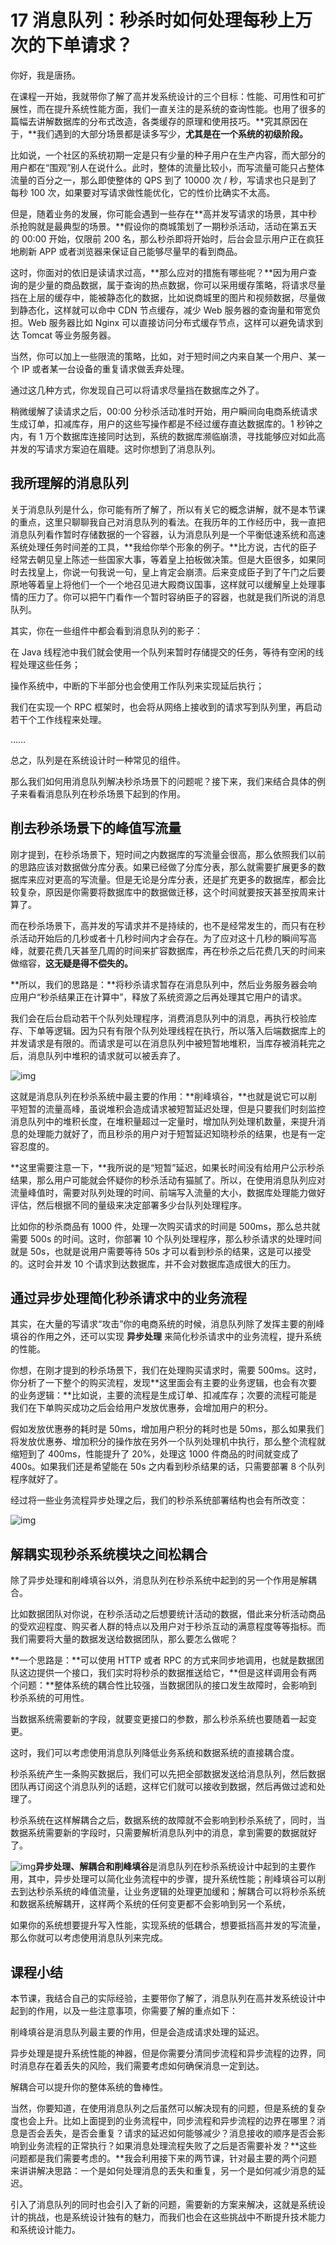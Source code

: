 17 消息队列：秒杀时如何处理每秒上万次的下单请求？
==========================

你好，我是唐扬。

在课程一开始，我就带你了解了高并发系统设计的三个目标：性能、可用性和可扩展性，而在提升系统性能方面，我们一直关注的是系统的查询性能。也用了很多的篇幅去讲解数据库的分布式改造，各类缓存的原理和使用技巧。\*\*究其原因在于，\*\*我们遇到的大部分场景都是读多写少，**尤其是在一个系统的初级阶段。**

比如说，一个社区的系统初期一定是只有少量的种子用户在生产内容，而大部分的用户都在“围观”别人在说什么。此时，整体的流量比较小，而写流量可能只占整体流量的百分之一，那么即使整体的 QPS 到了 10000 次 / 秒，写请求也只是到了每秒 100 次，如果要对写请求做性能优化，它的性价比确实不太高。

但是，随着业务的发展，你可能会遇到一些存在\*\*高并发写请求的场景，其中秒杀抢购就是最典型的场景。\*\*假设你的商城策划了一期秒杀活动，活动在第五天的 00:00 开始，仅限前 200 名，那么秒杀即将开始时，后台会显示用户正在疯狂地刷新 APP 或者浏览器来保证自己能够尽量早的看到商品。

这时，你面对的依旧是读请求过高，**那么应对的措施有哪些呢？**因为用户查询的是少量的商品数据，属于查询的热点数据，你可以采用缓存策略，将请求尽量挡在上层的缓存中，能被静态化的数据，比如说商城里的图片和视频数据，尽量做到静态化，这样就可以命中 CDN 节点缓存，减少 Web 服务器的查询量和带宽负担。Web 服务器比如 Nginx 可以直接访问分布式缓存节点，这样可以避免请求到达 Tomcat 等业务服务器。

当然，你可以加上一些限流的策略，比如，对于短时间之内来自某一个用户、某一个 IP 或者某一台设备的重复请求做丢弃处理。

通过这几种方式，你发现自己可以将请求尽量挡在数据库之外了。

稍微缓解了读请求之后，00:00 分秒杀活动准时开始，用户瞬间向电商系统请求生成订单，扣减库存，用户的这些写操作都是不经过缓存直达数据库的。1 秒钟之内，有 1 万个数据库连接同时达到，系统的数据库濒临崩溃，寻找能够应对如此高并发的写请求方案迫在眉睫。这时你想到了消息队列。

我所理解的消息队列
---------

关于消息队列是什么，你可能有所了解了，所以有关它的概念讲解，就不是本节课的重点，这里只聊聊我自己对消息队列的看法。在我历年的工作经历中，我一直把消息队列看作暂时存储数据的一个容器，认为消息队列是一个平衡低速系统和高速系统处理任务时间差的工具，**我给你举个形象的例子。**比方说，古代的臣子经常去朝见皇上陈述一些国家大事，等着皇上拍板做决策。但是大臣很多，如果同时去找皇上，你说一句我说一句，皇上肯定会崩溃。后来变成臣子到了午门之后要原地等着皇上将他们一个一个地召见进大殿商议国事，这样就可以缓解皇上处理事情的压力了。你可以把午门看作一个暂时容纳臣子的容器，也就是我们所说的消息队列。

其实，你在一些组件中都会看到消息队列的影子：

在 Java 线程池中我们就会使用一个队列来暂时存储提交的任务，等待有空闲的线程处理这些任务；

操作系统中，中断的下半部分也会使用工作队列来实现延后执行；

我们在实现一个 RPC 框架时，也会将从网络上接收到的请求写到队列里，再启动若干个工作线程来处理。

……

总之，队列是在系统设计时一种常见的组件。

那么我们如何用消息队列解决秒杀场景下的问题呢？接下来，我们来结合具体的例子来看看消息队列在秒杀场景下起到的作用。

削去秒杀场景下的峰值写流量
-------------

刚才提到，在秒杀场景下，短时间之内数据库的写流量会很高，那么依照我们以前的思路应该对数据做分库分表。如果已经做了分库分表，那么就需要扩展更多的数据库来应对更高的写流量。但是无论是分库分表，还是扩充更多的数据库，都会比较复杂，原因是你需要将数据库中的数据做迁移，这个时间就要按天甚至按周来计算了。

而在秒杀场景下，高并发的写请求并不是持续的，也不是经常发生的，而只有在秒杀活动开始后的几秒或者十几秒时间内才会存在。为了应对这十几秒的瞬间写高峰，就要花费几天甚至几周的时间来扩容数据库，再在秒杀之后花费几天的时间来做缩容，**这无疑是得不偿失的。**

\*\*所以，我们的思路是：\*\*将秒杀请求暂存在消息队列中，然后业务服务器会响应用户“秒杀结果正在计算中”，释放了系统资源之后再处理其它用户的请求。

我们会在后台启动若干个队列处理程序，消费消息队列中的消息，再执行校验库存、下单等逻辑。因为只有有限个队列处理线程在执行，所以落入后端数据库上的并发请求是有限的。而请求是可以在消息队列中被短暂地堆积，当库存被消耗完之后，消息队列中堆积的请求就可以被丢弃了。

![img](assets/de0a7a65a0bf51e1463d40d666a034ad.jpg)

这就是消息队列在秒杀系统中最主要的作用：\*\*削峰填谷，\*\*也就是说它可以削平短暂的流量高峰，虽说堆积会造成请求被短暂延迟处理，但是只要我们时刻监控消息队列中的堆积长度，在堆积量超过一定量时，增加队列处理机数量，来提升消息的处理能力就好了，而且秒杀的用户对于短暂延迟知晓秒杀的结果，也是有一定容忍度的。

\*\*这里需要注意一下，\*\*我所说的是“短暂”延迟，如果长时间没有给用户公示秒杀结果，那么用户可能就会怀疑你的秒杀活动有猫腻了。所以，在使用消息队列应对流量峰值时，需要对队列处理的时间、前端写入流量的大小，数据库处理能力做好评估，然后根据不同的量级来决定部署多少台队列处理程序。

比如你的秒杀商品有 1000 件，处理一次购买请求的时间是 500ms，那么总共就需要 500s 的时间。这时，你部署 10 个队列处理程序，那么秒杀请求的处理时间就是 50s，也就是说用户需要等待 50s 才可以看到秒杀的结果，这是可以接受的。这时会并发 10 个请求到达数据库，并不会对数据库造成很大的压力。

通过异步处理简化秒杀请求中的业务流程
------------------

其实，在大量的写请求“攻击”你的电商系统的时候，消息队列除了发挥主要的削峰填谷的作用之外，还可以实现 **异步处理** 来简化秒杀请求中的业务流程，提升系统的性能。

你想，在刚才提到的秒杀场景下，我们在处理购买请求时，需要 500ms。这时，你分析了一下整个的购买流程，发现\*\*这里面会有主要的业务逻辑，也会有次要的业务逻辑：\*\*比如说，主要的流程是生成订单、扣减库存；次要的流程可能是我们在下单购买成功之后会给用户发放优惠券，会增加用户的积分。

假如发放优惠券的耗时是 50ms，增加用户积分的耗时也是 50ms，那么如果我们将发放优惠券、增加积分的操作放在另外一个队列处理机中执行，那么整个流程就缩短到了 400ms，性能提升了 20%，处理这 1000 件商品的时间就变成了 400s。如果我们还是希望能在 50s 之内看到秒杀结果的话，只需要部署 8 个队列程序就好了。

经过将一些业务流程异步处理之后，我们的秒杀系统部署结构也会有所改变：

![img](assets/3b19c4b5e93eeb32fd9665e330e6efaa.jpg)

解耦实现秒杀系统模块之间松耦合
---------------

除了异步处理和削峰填谷以外，消息队列在秒杀系统中起到的另一个作用是解耦合。

比如数据团队对你说，在秒杀活动之后想要统计活动的数据，借此来分析活动商品的受欢迎程度、购买者人群的特点以及用户对于秒杀互动的满意程度等等指标。而我们需要将大量的数据发送给数据团队，那么要怎么做呢？

\*\*一个思路是：\*\*可以使用 HTTP 或者 RPC 的方式来同步地调用，也就是数据团队这边提供一个接口，我们实时将秒杀的数据推送给它，**但是这样调用会有两个问题：**整体系统的耦合性比较强，当数据团队的接口发生故障时，会影响到秒杀系统的可用性。

当数据系统需要新的字段，就要变更接口的参数，那么秒杀系统也要随着一起变更。

这时，我们可以考虑使用消息队列降低业务系统和数据系统的直接耦合度。

秒杀系统产生一条购买数据后，我们可以先把全部数据发送给消息队列，然后数据团队再订阅这个消息队列的话题，这样它们就可以接收到数据，然后再做过滤和处理了。

秒杀系统在这样解耦合之后，数据系统的故障就不会影响到秒杀系统了，同时，当数据系统需要新的字段时，只需要解析消息队列中的消息，拿到需要的数据就好了。

![img](assets/6e096e287f2c418f663ab201f435a5f6.jpg)**异步处理、解耦合和削峰填谷**是消息队列在秒杀系统设计中起到的主要作用，其中，异步处理可以简化业务流程中的步骤，提升系统性能；削峰填谷可以削去到达秒杀系统的峰值流量，让业务逻辑的处理更加缓和；解耦合可以将秒杀系统和数据系统解耦开，这样两个系统的任何变更都不会影响到另一个系统，

如果你的系统想要提升写入性能，实现系统的低耦合，想要抵挡高并发的写流量，那么你就可以考虑使用消息队列来完成。

课程小结
----

本节课，我结合自己的实际经验，主要带你了解了，消息队列在高并发系统设计中起到的作用，以及一些注意事项，你需要了解的重点如下：

削峰填谷是消息队列最主要的作用，但是会造成请求处理的延迟。

异步处理是提升系统性能的神器，但是你需要分清同步流程和异步流程的边界，同时消息存在着丢失的风险，我们需要考虑如何确保消息一定到达。

解耦合可以提升你的整体系统的鲁棒性。

当然，你要知道，在使用消息队列之后虽然可以解决现有的问题，但是系统的复杂度也会上升。比如上面提到的业务流程中，同步流程和异步流程的边界在哪里？消息是否会丢失，是否会重复？请求的延迟如何能够减少？消息接收的顺序是否会影响到业务流程的正常执行？如果消息处理流程失败了之后是否需要补发？\*\*这些问题都是我们需要考虑的。\*\*我会利用接下来的两节课，针对最主要的两个问题来讲讲解决思路：一个是如何处理消息的丢失和重复，另一个是如何减少消息的延迟。

引入了消息队列的同时也会引入了新的问题，需要新的方案来解决，这就是系统设计的挑战，也是系统设计独有的魅力，而我们也会在这些挑战中不断提升技术能力和系统设计能力。
